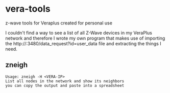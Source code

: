 # vera-tools
z-wave tools for Veraplus created for personal use

I couldn't find a way to see a list of all Z-Wave devices in my VeraPlus network and therefore I wrote my own program that makes use of importing the http://<VERAPLUS-IP>:3480/data_request?id=user_data file and extracting the things I need.

## zneigh
```
Usage: zneigh -H <VERA-IP>
List all nodes in the network and show its neighbors
you can copy the output and paste into a spreadsheet
```
